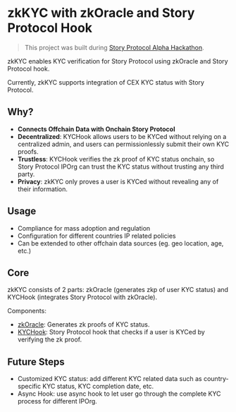# zkKYC with zkOracle and Story Protocol Hook

> This project was built during [Story Protocol Alpha Hackathon](https://twitter.com/StoryProtocol/status/1724821270968307989).

zkKYC enables KYC verification for Story Protocol using zkOracle and Story Protocol hook.

Currently, zkKYC supports integration of CEX KYC status with Story Protocol.

## Why?

- **Connects Offchain Data with Onchain Story Protocol**
- **Decentralized**: KYCHook allows users to be KYCed without relying on a centralized admin, and users can permissionlessly submit their own KYC proofs.
- **Trustless**: KYCHook verifies the zk proof of KYC status onchain, so Story Protocol IPOrg can trust the KYC status without trusting any third party.
- **Privacy**: zkKYC only proves a user is KYCed without revealing any of their information.

## Usage

- Compliance for mass adoption and regulation
- Configuration for different countries IP related policies
- Can be extended to other offchain data sources (eg. geo location, age, etc.)

## Core

zkKYC consists of 2 parts: zkOracle (generates zkp of user KYC status) and KYCHook (integrates Story Protocol with zkOracle).

Components:
- [zkOracle](zkoracle/README.md): Generates zk proofs of KYC status.
- [KYCHook](story-hook/README.md): Story Protocol hook that checks if a user is KYCed by verifying the zk proof.

## Future Steps

- Customized KYC status: add different KYC related data such as country-specific KYC status, KYC completion date, etc.
- Async Hook: use async hook to let user go through the complete KYC process for different IPOrg.

